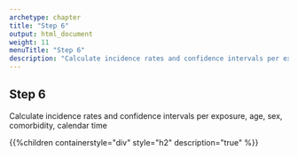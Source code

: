 ```yaml
---
archetype: chapter
title: "Step 6"
output: html_document
weight: 11
menuTitle: "Step 6"
description: "Calculate incidence rates and confidence intervals per exposure, age, sex, comorbidity, calendar time"
---
```


## Step 6

Calculate incidence rates and confidence intervals per exposure, age, sex, comorbidity, calendar time

{{%children containerstyle="div" style="h2" description="true" %}}
